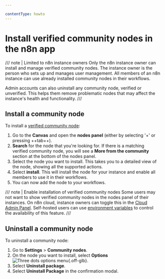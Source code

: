 ```yaml
---

contentType: howto
---
```


# Install verified community nodes in the n8n app

/// note | Limited to n8n instance owners
Only the n8n instance owner can install and manage verified community nodes. The instance owner is the person who sets up and manages user management. All members of an n8n instance can use already installed community nodes in their workflows.

Admin accounts can also uninstall any community node, verified or unverified. This helps them remove problematic nodes that may affect the instance's health and functionality.
///

## Install a community node

To install a [verified community node](/integrations/creating-nodes/deploy/submit-community-nodes.md#submit-your-node-for-verification-by-n8n):

1. Go to the **Canvas** and open the **nodes panel** (either by selecting '+' or pressing ++tab++).
2. **Search** for the node that you're looking for. If there is a matching verified community node, you will see a **More from the community** section at the bottom of the nodes panel.
3. Select the node you want to install. This takes you to a detailed view of the node, showing all the supported actions.
4. Select **install**. This will install the node for your instance and enable all members to use it in their workflows.
5. You can now add the node to your workflows.

/// note | Enable installation of verified community nodes
Some users may not want to show verified community nodes in the nodes panel of their instances. On n8n cloud, instance owners can toggle this in the [Cloud Admin Panel](/manage-cloud/cloud-admin-dashboard.md). Self-hosted users can use [environment variables](/hosting/configuration/environment-variables/nodes.md) to control the availability of this feature.
///

## Uninstall a community node

To uninstall a community node:

1. Go to **Settings** > **Community nodes**.
2. On the node you want to install, select **Options** <span class="n8n-inline-image">![Three dots options menu](/_images/common-icons/three-dot-options-menu.png){.off-glb}</span>.
3. Select **Uninstall package**.
4. Select **Uninstall Package** in the confirmation modal.

